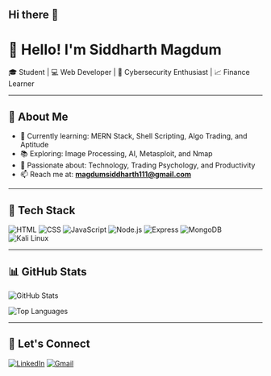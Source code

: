 ## Hi there 👋
# 👋 Hello! I'm Siddharth Magdum

🎓 Student | 💻 Web Developer | 🔐 Cybersecurity Enthusiast | 📈 Finance Learner

---

## 🚀 About Me
- 🌱 Currently learning: MERN Stack, Shell Scripting, Algo Trading, and Aptitude
- 📚 Exploring: Image Processing, AI, Metasploit, and Nmap
- 🧠 Passionate about: Technology, Trading Psychology, and Productivity
- 📫 Reach me at: **magdumsiddharth111@gmail.com**

---

## 🧰 Tech Stack
![HTML](https://img.shields.io/badge/-HTML5-E34F26?logo=html5&logoColor=white)
![CSS](https://img.shields.io/badge/-CSS3-1572B6?logo=css3&logoColor=white)
![JavaScript](https://img.shields.io/badge/-JavaScript-F7DF1E?logo=javascript&logoColor=black)
![Node.js](https://img.shields.io/badge/-Node.js-339933?logo=node.js&logoColor=white)
![Express](https://img.shields.io/badge/-Express-black?logo=express&logoColor=white)
![MongoDB](https://img.shields.io/badge/-MongoDB-47A248?logo=mongodb&logoColor=white)
![Kali Linux](https://img.shields.io/badge/-Kali%20Linux-557C94?logo=kalilinux&logoColor=white)

---

## 📊 GitHub Stats
![GitHub Stats](https://github-readme-stats.vercel.app/api?username=siddharthmagdum&show_icons=true&theme=radical)

![Top Languages](https://github-readme-stats.vercel.app/api/top-langs/?username=siddharthmagdum&layout=compact&theme=radical)

---

## 🔗 Let's Connect
[![LinkedIn](https://img.shields.io/badge/-LinkedIn-blue?logo=linkedin&logoColor=white)](https://www.linkedin.com/in/siddharth-magdum-750128258/)
[![Gmail](https://img.shields.io/badge/-Gmail-D14836?logo=gmail&logoColor=white)](mailto:magdumsiddharth111@gmail.com)

<!--
**detective116/detective116** is a ✨ _special_ ✨ repository because its `README.md` (this file) appears on your GitHub profile.

Here are some ideas to get you started:

- 🔭 I’m currently working on ...
- 🌱 I’m currently learning ...
- 👯 I’m looking to collaborate on ...
- 🤔 I’m looking for help with ...
- 💬 Ask me about ...
- 📫 How to reach me: ...
- 😄 Pronouns: ...
- ⚡ Fun fact: ...
-->
